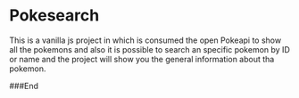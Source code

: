 # Pokesearch

This is a vanilla js project in which is consumed the open Pokeapi to show all the pokemons and also it is possible to search an specific pokemon by ID or name and the project will show you the general information about tha pokemon.

###End
